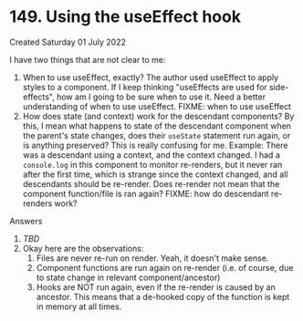 # 149. Using the useEffect hook
Created Saturday 01 July 2022

I have two things that are not clear to me:
1. When to use useEffect, exactly? The author used useEffect to apply styles to a component. If I keep thinking "useEffects are used for side-effects", how am I going to be sure when to use it. Need a better understanding of when to use useEffect. FIXME: when to use useEffect
2. How does state (and context) work for the descendant components? By this, I mean what happens to state of the descendant component when the parent's state changes, does their `useState` statement run again, or is anything preserved? This is really confusing for me. Example: There was a descendant using a context, and the context changed. I had a `console.log` in this component to monitor re-renders, but it never ran after the first time, which is strange since the context changed, and all descendants should be re-render. Does re-render not mean that the component function/file is ran again? FIXME: how do descendant re-renders work?

Answers
1. *TBD*
2. Okay here are the observations:
	1. Files are never re-run on render. Yeah, it doesn't make sense.
	2. Component functions are run again on re-render (i.e. of course, due to state change in relevant component/ancestor)
	3. Hooks are NOT run again, even if the re-render is caused by an ancestor.
	This means that a de-hooked copy of the function is kept in memory at all times.